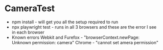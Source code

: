 # CameraTest
 * npm install - will get you all the setup required to run 
 * npx playwright test - runs in all 3 browsers and these are the error I see in each browser 
 * Known errors 
    Webkit and Furefox - "browserContext.newPage: Unknown permission: camera"
    Chrome - "cannot set amera permission"
